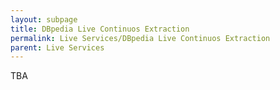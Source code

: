 ```yaml
---
layout: subpage
title: DBpedia Live Continuos Extraction
permalink: Live Services/DBpedia Live Continuos Extraction
parent: Live Services
---
```


TBA
